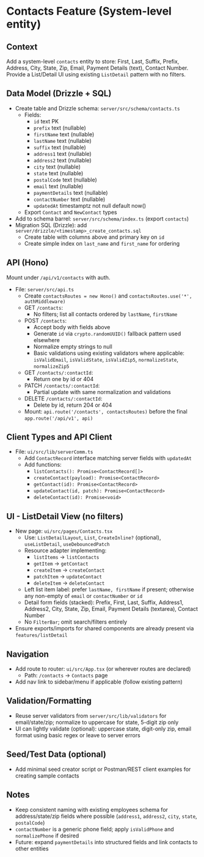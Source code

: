 # Contacts Feature (System-level entity)

## Context
Add a system-level `contacts` entity to store: First, Last, Suffix, Prefix, Address, City, State, Zip, Email, Payment Details (text), Contact Number. Provide a List/Detail UI using existing `ListDetail` pattern with no filters.

## Data Model (Drizzle + SQL)
- Create table and Drizzle schema: `server/src/schema/contacts.ts`
  - Fields:
    - `id` text PK
    - `prefix` text (nullable)
    - `firstName` text (nullable)
    - `lastName` text (nullable)
    - `suffix` text (nullable)
    - `address1` text (nullable)
    - `address2` text (nullable)
    - `city` text (nullable)
    - `state` text (nullable)
    - `postalCode` text (nullable)
    - `email` text (nullable)
    - `paymentDetails` text (nullable)
    - `contactNumber` text (nullable)
    - `updatedAt` timestamptz not null default now()
  - Export `Contact` and `NewContact` types
- Add to schema barrel: `server/src/schema/index.ts` (export `contacts`)
- Migration SQL (Drizzle): add `server/drizzle/<timestamp>_create_contacts.sql`
  - Create table with columns above and primary key on `id`
  - Create simple index on `last_name` and `first_name` for ordering

## API (Hono)
Mount under `/api/v1/contacts` with auth.
- File: `server/src/api.ts`
  - Create `contactsRoutes = new Hono()` and `contactsRoutes.use('*', authMiddleware)`
  - GET `/contacts`:
    - No filters; list all contacts ordered by `lastName`, `firstName`
  - POST `/contacts`:
    - Accept body with fields above
    - Generate `id` via `crypto.randomUUID()` fallback pattern used elsewhere
    - Normalize empty strings to null
    - Basic validations using existing validators where applicable: `isValidEmail`, `isValidState`, `isValidZip5`, `normalizeState`, `normalizeZip5`
  - GET `/contacts/:contactId`:
    - Return one by id or 404
  - PATCH `/contacts/:contactId`:
    - Partial update with same normalization and validations
  - DELETE `/contacts/:contactId`:
    - Delete by id, return 204 or 404
  - Mount: `api.route('/contacts', contactsRoutes)` before the final `app.route('/api/v1', api)`

## Client Types and API Client
- File: `ui/src/lib/serverComm.ts`
  - Add `ContactRecord` interface matching server fields with `updatedAt`
  - Add functions:
    - `listContacts(): Promise<ContactRecord[]>`
    - `createContact(payload): Promise<ContactRecord>`
    - `getContact(id): Promise<ContactRecord>`
    - `updateContact(id, patch): Promise<ContactRecord>`
    - `deleteContact(id): Promise<void>`

## UI - ListDetail View (no filters)
- New page: `ui/src/pages/Contacts.tsx`
  - Use: `ListDetailLayout`, `List`, `CreateInline?` (optional), `useListDetail`, `useDebouncedPatch`
  - Resource adapter implementing:
    - `listItems` -> `listContacts`
    - `getItem` -> `getContact`
    - `createItem` -> `createContact`
    - `patchItem` -> `updateContact`
    - `deleteItem` -> `deleteContact`
  - Left list item label: prefer `lastName, firstName` if present; otherwise any non-empty of `email` or `contactNumber` or `id`
  - Detail form fields (stacked): Prefix, First, Last, Suffix, Address1, Address2, City, State, Zip, Email, Payment Details (textarea), Contact Number
  - No `FilterBar`; omit search/filters entirely
- Ensure exports/imports for shared components are already present via `features/listDetail`

## Navigation
- Add route to router: `ui/src/App.tsx` (or wherever routes are declared)
  - Path: `/contacts` → `Contacts` page
- Add nav link to sidebar/menu if applicable (follow existing pattern)

## Validation/Formatting
- Reuse server validators from `server/src/lib/validators` for email/state/zip; normalize to uppercase for state, 5-digit zip only
- UI can lightly validate (optional): uppercase state, digit-only zip, email format using basic regex or leave to server errors

## Seed/Test Data (optional)
- Add minimal seed creator script or Postman/REST client examples for creating sample contacts

## Notes
- Keep consistent naming with existing employees schema for address/state/zip fields where possible (`address1`, `address2`, `city`, `state`, `postalCode`)
- `contactNumber` is a generic phone field; apply `isValidPhone` and `normalizePhone` if desired
- Future: expand `paymentDetails` into structured fields and link contacts to other entities
